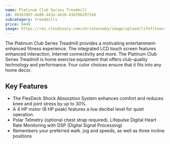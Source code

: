 ```yaml
---
name: Platinum Club Series Treadmill
id: 403b3907-4e80-443a-a610-43d78b2972e6
subcategory: treadmills
price: 9449
image: https://res.cloudinary.com/chrishannaby/image/upload/lifefitness/8973bPCS-Treadmill-ArcticSilver-DiscoverSE3HD-StandardView-1000x1000_reyznk.jpg
---
```


The Platinum Club Series Treadmill provides a motivating entertainment-enhanced fitness experience. The integrated LCD touch screen features enhanced interaction, Internet connectivity and more. The Platinum Club Series Treadmill is home exercise equipment that offers club-quality technology and performance. Four color choices ensure that it fits into any home decor.

## Key Features

- The FlexDeck Shock Absorption System enhances comfort and reduces knee and joint stress by up to 30%.
- A 4 HP motor (8 HP peak) features a low decibel level for quiet operation.
- Polar Telmetry (optional chest strap required). Lifepulse Digital Heart Rate Monitoring with DSP (Digital Signal Processing)
- Remembers your preferred walk. jog and speeds, as well as three incline positions
